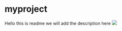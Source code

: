 # myproject

Hello this is readme we will add the description here
<img src="https://user-images.githubusercontent.com/93896554/197515746-323defa9-727b-4383-a893-7bf61d66dd98.jpg">
